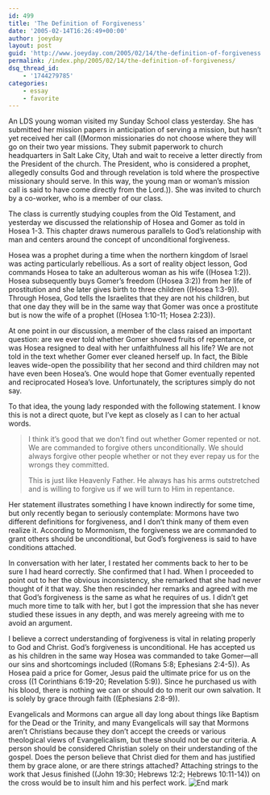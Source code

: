 ```yaml
---
id: 499
title: 'The Definition of Forgiveness'
date: '2005-02-14T16:26:49+00:00'
author: joeyday
layout: post
guid: 'http://www.joeyday.com/2005/02/14/the-definition-of-forgiveness'
permalink: /index.php/2005/02/14/the-definition-of-forgiveness/
dsq_thread_id:
    - '1744279785'
categories:
    - essay
    - favorite
---
```


An LDS young woman visited my Sunday School class yesterday. She has submitted her mission papers in anticipation of serving a mission, but hasn’t yet received her call ((Mormon missionaries do not choose where they will go on their two year missions. They submit paperwork to church headquarters in Salt Lake City, Utah and wait to receive a letter directly from the President of the church. The President, who is considered a prophet, allegedly consults God and through revelation is told where the prospective missionary should serve. In this way, the young man or woman’s mission call is said to have come directly from the Lord.)). She was invited to church by a co-worker, who is a member of our class.

The class is currently studying couples from the Old Testament, and yesterday we discussed the relationship of Hosea and Gomer as told in Hosea 1-3. This chapter draws numerous parallels to God’s relationship with man and centers around the concept of unconditional forgiveness.

Hosea was a prophet during a time when the northern kingdom of Israel was acting particularly rebellious. As a sort of reality object lesson, God commands Hosea to take an adulterous woman as his wife ((Hosea 1:2)). Hosea subsequently buys Gomer’s freedom ((Hosea 3:2)) from her life of prostitution and she later gives birth to three children ((Hosea 1:3-9)). Through Hosea, God tells the Israelites that they are not his children, but that one day they will be in the same way that Gomer was once a prostitute but is now the wife of a prophet ((Hosea 1:10-11; Hosea 2:23)).

At one point in our discussion, a member of the class raised an important question: are we ever told whether Gomer showed fruits of repentance, or was Hosea resigned to deal with her unfaithfulness all his life? We are not told in the text whether Gomer ever cleaned herself up. In fact, the Bible leaves wide-open the possibility that her second and third children may not have even been Hosea’s. One would hope that Gomer eventually repented and reciprocated Hosea’s love. Unfortunately, the scriptures simply do not say.

To that idea, the young lady responded with the following statement. I know this is not a direct quote, but I’ve kept as closely as I can to her actual words.

> I think it’s good that we don’t find out whether Gomer repented or not. We are commanded to forgive others unconditionally. We should always forgive other people whether or not they ever repay us for the wrongs they committed.
> 
> This is just like Heavenly Father. He always has his arms outstretched and is willing to forgive us if we will turn to Him in repentance.

Her statement illustrates something I have known indirectly for some time, but only recently began to seriously contemplate: Mormons have two different definitions for forgiveness, and I don’t think many of them even realize it. According to Mormonism, the forgiveness we are commanded to grant others should be unconditional, but God’s forgiveness is said to have conditions attached.

In conversation with her later, I restated her comments back to her to be sure I had heard correctly. She confirmed that I had. When I proceeded to point out to her the obvious inconsistency, she remarked that she had never thought of it that way. She then rescinded her remarks and agreed with me that God’s forgiveness is the same as what he requires of us. I didn’t get much more time to talk with her, but I got the impression that she has never studied these issues in any depth, and was merely agreeing with me to avoid an argument.

I believe a correct understanding of forgiveness is vital in relating properly to God and Christ. God’s forgiveness is unconditional. He has accepted us as his children in the same way Hosea was commanded to take Gomer—all our sins and shortcomings included ((Romans 5:8; Ephesians 2:4-5)). As Hosea paid a price for Gomer, Jesus paid the ultimate price for us on the cross ((1 Corinthians 6:19-20; Revelation 5:9)). Since he purchased us with his blood, there is nothing we can or should do to merit our own salvation. It is solely by grace through faith ((Ephesians 2:8-9)).

Evangelicals and Mormons can argue all day long about things like Baptism for the Dead or the Trinity, and many Evangelicals will say that Mormons aren’t Christians because they don’t accept the creeds or various theological views of Evangelicalism, but these should not be our criteria. A person should be considered Christian solely on their understanding of the gospel. Does the person believe that Christ died for them and has justified them by grace alone, or are there strings attached? Attaching strings to the work that Jesus finished ((John 19:30; Hebrews 12:2; Hebrews 10:11-14)) on the cross would be to insult him and his perfect work. ![End mark](http://joeyday.com/wp-content/uploads/2009/08/endmark.png "End mark")